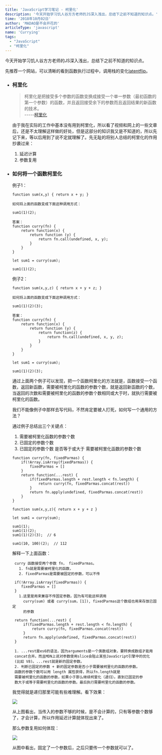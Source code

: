 ```yaml
---
title: 'JavaScript学习笔记 - 柯里化'
description: '今天开始学习饥人谷方方老师的JS深入浅出，总结下之前不知道的知识点。'
time: '2018年10月02日'
author: 'MADAO是不会开花的'
articleType: 'javascript'
name: 'Currying'
tags:
  - "JavaScript"
  - "柯里化"
---
```


今天开始学习饥人谷方方老师的JS深入浅出，总结下之前不知道的知识点。

先推荐一个网站，可以清晰的看到函数执行过程中，调用栈的变化[latentflip](http://latentflip.com/loupe/)。

- ### 柯里化
 
  > 柯里化是把接受多个参数的函数变换成接受一个单一参数（最初函数的第一个参数）的函数，并且返回接受余下的参数而且返回结果的新函数的技术。  
  -----[柯里化](https://zh.wikipedia.org/wiki/%E6%9F%AF%E9%87%8C%E5%8C%96)

  由于我在实际的工作中基本没有用到柯里化，所以看了视频和网上的一些文章后，还是不太理解这样做的好处，但是这部分的知识我又是不知道的，所以先记下来，等以后用到了说不定就理解了。先无耻的将别人总结的柯里化的作用抄袭过来：
  
  1. 延迟计算
  2. 参数复用

 - ### 如何将一个函数柯里化
    
   例子1：
   ```
   function sum(x,y) { return x + y; }
   
   如何将上面的函数变成下面这种调用方式：
   
   sum1(1)(2);
   
   答案：
   function curry(fn) {
       return function(x) {
           return function (y) {
               return fn.call(undefined, x, y);
           }
       }
   }
   
   let sum1 = curry(sum);
   
   sum1(1)(2);
   ```
   
   例子2：
   ```
   function sum(x,y,z) { return x + y + z; }
   
   如何将上面的函数变成下面这种调用方式：
   
   sum1(1)(2)(3);
   
   答案：
   function curry(fn) {
       return function(x) {
           return function (y) {
               return function(z) {
                   return fn.call(undefined, x, y, z);
               }
           }
       }
   }
   
   let sum1 = curry(sum);
   
   sum1(1)(2)(3);
   ```
   通过上面两个例子可以发现，把一个函数柯里化的方法就是，函数接受一个函数，返回新函数，需要被柯里化的函数的参数个数，就是返回新函数的个数，当返回的次数和需要被柯里化的函数的参数个数相同或大于时，就执行需要被柯里化的函数。
   
   我们不能像例子中那样去写代码，不然肯定要被人打死，如何写一个通用的方法？
   
   通过例子总结出三个关键点：
   
   1. 需要被柯里化函数的参数个数
   2. 已固定的参数个数
   3. 已固定的参数个数 是否等于或大于 需要被柯里化函数的参数个数
   
   ```
   function curry(fn, fixedParmas) {
       if(!Array.isArray(fixedParmas)) {
           fixedParmas = []
       }
       return function(...rest) {
           if(fixedParmas.length + rest.length < fn.length) {
               return curry(fn, fixedParmas.concat(rest))
           }
           return fn.apply(undefined, fixedParmas.concat(rest))
       }
   }
   
   function sum(x,y,z){ return x + y + z }
   
   let sum1 = curry(sum);
   
   sum1(1);
   sum1(1)(2);
   sum1(1)(2)(3);  // 6
   
   sum1(10, 100)(2);  // 112
   ```
   
   解释一下上面函数：
   ```
    curry 函数接受两个参数 fn， fixedParmas。
      1. fn就是需要被柯里化的函数，
      2. fixedParmas是需要被固定的参数，可以不传
     
    if(!Array.isArray(fixedParmas)) {
       fixedParmas = []
    }
      1.这里是用来兼容不传固定参数。因为有可能这样调用
        curry(sum) 或者 curry(sum，[1]), fixedParmas这个数组也用来存放已固定
        的参数
       
    return function(...rest) {
        if(fixedParmas.length + rest.length < fn.length) {
            return curry(fn, fixedParmas.concat(rest))
        }
        return fn.apply(undefined, fixedParmas.concat(rest))
    }
    
    1. ...rest是es6的语法，因为arguments是一个类数组对象，要转换成数组才能用
    concat合并。而且MDN上说对参数使用slice会阻止某些JavaScript引擎中的优化
    (比如 V8)。...rest就是新的固定参数。
    2. 判断已固定的参数 + 新的固定参数是否小于需要被柯里化的函数的参数。
    函数的参数个数可以用 length 属性获得，所以fn.length就是
    需要被柯里化的函数的参数，如果小于那么继续柯里化（递归）。直到已固定的参
    数大于或等于需要柯里化的函数的参数。最后执行需要柯里化的函数的参数。
   ```
   
   我觉得就是递归那里可能有些难理解。看下效果：
   
   ![](https://user-gold-cdn.xitu.io/2018/10/2/166351d6b3dbff31?w=938&h=1118&f=png&s=204327)
   
   从上图看出，当传入的参数不够的时候，是不会计算的，只有等参数个数够了，才会计算，所以作用延迟计算就体现出来了。
   
   那么参数复用如何体现：
   
   ![](https://user-gold-cdn.xitu.io/2018/10/2/1663521cc758037e?w=926&h=706&f=png&s=113291)
   
   从图中看出，固定了一个参数后，之后只要传一个参数就可以了。
   
   
   